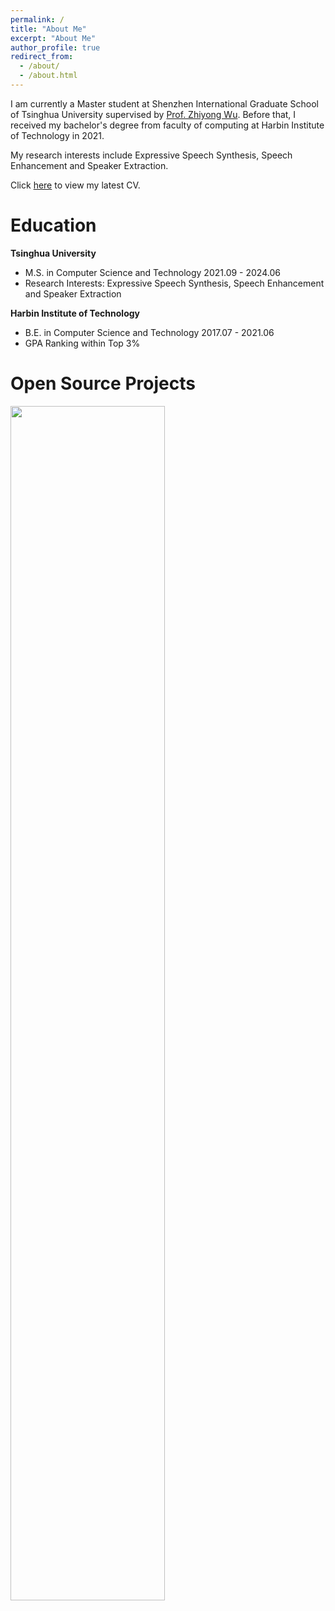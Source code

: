 ```yaml
---
permalink: /
title: "About Me"
excerpt: "About Me"
author_profile: true
redirect_from: 
  - /about/
  - /about.html
---
```



I am currently a Master student at Shenzhen International Graduate School of Tsinghua University supervised by [Prof. Zhiyong Wu](https://www.sigs.tsinghua.edu.cn/zywu/main.htm). Before that, I received my bachelor's degree from faculty of computing at Harbin Institute of Technology in 2021.

My research interests include Expressive Speech Synthesis, Speech Enhancement and Speaker Extraction.

Click [here](https://hit-thusz-rookiecj.github.io/JunChen.github.io/files/cv_junchen.pdf) to view my latest CV.



# Education

**Tsinghua University**

- M.S. in Computer Science and Technology	2021.09 - 2024.06 
- Research Interests: Expressive Speech Synthesis, Speech Enhancement and Speaker Extraction

**Harbin Institute of Technology**

- B.E. in Computer Science and Technology	2017.07 - 2021.06 
- GPA Ranking within Top 3%



# Open Source Projects

<img align="left" width="70%" src="https://github-readme-stats.vercel.app/api?username=hit-thusz-Rookiecj&show_icons=true">

